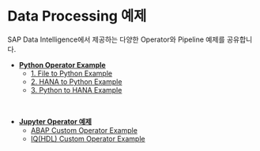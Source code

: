 # Data Processing 예제

SAP Data Intelligence에서 제공하는 다양한 Operator와 Pipeline 예제를 공유합니다.<br>

- **[Python Operator Example](dataconversion/)**
    - [1. File to Python Example](dataconversion#1.-File-to-Python-처리)
    - [2. HANA to Python Example](dataconversion#2.-HANA-to-Python-처리)
    - [3. Python to HANA Example](dataconversion#3.-Python-to-HANA-처리)

<br>

- **[Jupyter Operator 예제](Processing#JupyterOperator)**
    - [ABAP Custom Operator Example](Custom/ABAP)
    - [IQ(HDL) Custom Operator Example](Custom/IQ)
